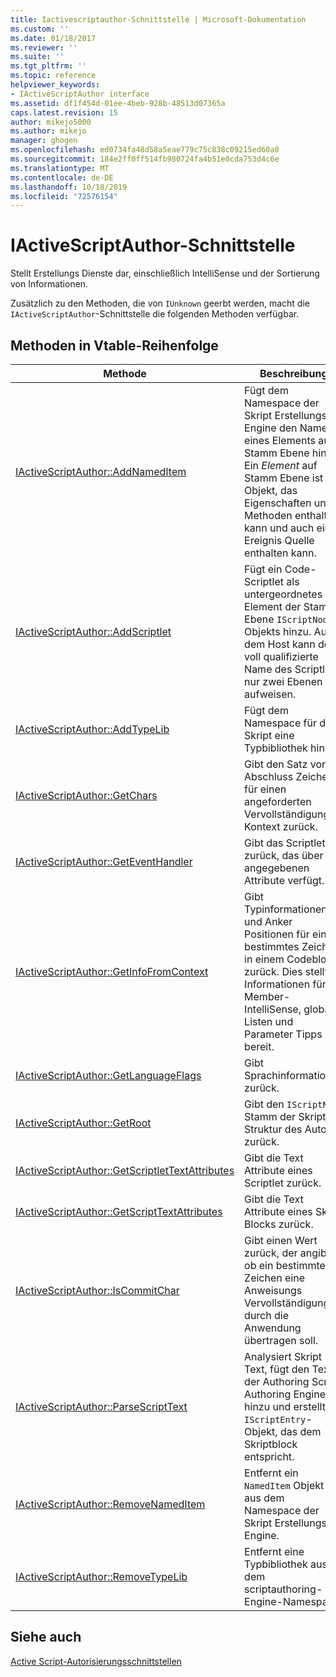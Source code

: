 ```yaml
---
title: Iactivescriptauthor-Schnittstelle | Microsoft-Dokumentation
ms.custom: ''
ms.date: 01/18/2017
ms.reviewer: ''
ms.suite: ''
ms.tgt_pltfrm: ''
ms.topic: reference
helpviewer_keywords:
- IActiveScriptAuthor interface
ms.assetid: df1f454d-01ee-4beb-928b-48513d07365a
caps.latest.revision: 15
author: mikejo5000
ms.author: mikejo
manager: ghogen
ms.openlocfilehash: ed0734fa48d58a5eae779c75c838c09215ed60a0
ms.sourcegitcommit: 184e2ff0ff514fb980724fa4b51e0cda753d4c6e
ms.translationtype: MT
ms.contentlocale: de-DE
ms.lasthandoff: 10/18/2019
ms.locfileid: "72576154"
---
```

# <a name="iactivescriptauthor-interface"></a>IActiveScriptAuthor-Schnittstelle
Stellt Erstellungs Dienste dar, einschließlich IntelliSense und der Sortierung von Informationen.  
  
 Zusätzlich zu den Methoden, die von `IUnknown` geerbt werden, macht die `IActiveScriptAuthor`-Schnittstelle die folgenden Methoden verfügbar.  
  
## <a name="methods-in-vtable-order"></a>Methoden in Vtable-Reihenfolge  
  
|Methode|Beschreibung|  
|------------|-----------------|  
|[IActiveScriptAuthor::AddNamedItem](../../winscript/reference/iactivescriptauthor-addnameditem.md)|Fügt dem Namespace der Skript Erstellungs-Engine den Namen eines Elements auf Stamm Ebene hinzu. Ein *Element* auf Stamm Ebene ist ein Objekt, das Eigenschaften und Methoden enthalten kann und auch eine Ereignis Quelle enthalten kann.|  
|[IActiveScriptAuthor::AddScriptlet](../../winscript/reference/iactivescriptauthor-addscriptlet.md)|Fügt ein Code-Scriptlet als untergeordnetes Element der Stamm Ebene `IScriptNode`-Objekts hinzu. Auf dem Host kann der voll qualifizierte Name des Scriptlets nur zwei Ebenen aufweisen.|  
|[IActiveScriptAuthor::AddTypeLib](../../winscript/reference/iactivescriptauthor-addtypelib.md)|Fügt dem Namespace für das Skript eine Typbibliothek hinzu.|  
|[IActiveScriptAuthor::GetChars](../../winscript/reference/iactivescriptauthor-getchars.md)|Gibt den Satz von Abschluss Zeichen für einen angeforderten Vervollständigungs Kontext zurück.|  
|[IActiveScriptAuthor::GetEventHandler](../../winscript/reference/iactivescriptauthor-geteventhandler.md)|Gibt das Scriptlet zurück, das über die angegebenen Attribute verfügt.|  
|[IActiveScriptAuthor::GetInfoFromContext](../../winscript/reference/iactivescriptauthor-getinfofromcontext.md)|Gibt Typinformationen und Anker Positionen für ein bestimmtes Zeichen in einem Codeblock zurück. Dies stellt Informationen für Member-IntelliSense, globale Listen und Parameter Tipps bereit.|  
|[IActiveScriptAuthor::GetLanguageFlags](../../winscript/reference/iactivescriptauthor-getlanguageflags.md)|Gibt Sprachinformationen zurück.|  
|[IActiveScriptAuthor::GetRoot](../../winscript/reference/iactivescriptauthor-getroot.md)|Gibt den `IScriptNode` Stamm der Skript Struktur des Autors zurück.|  
|[IActiveScriptAuthor::GetScriptletTextAttributes](../../winscript/reference/iactivescriptauthor-getscriptlettextattributes.md)|Gibt die Text Attribute eines Scriptlet zurück.|  
|[IActiveScriptAuthor::GetScriptTextAttributes](../../winscript/reference/iactivescriptauthor-getscripttextattributes.md)|Gibt die Text Attribute eines Skript Blocks zurück.|  
|[IActiveScriptAuthor::IsCommitChar](../../winscript/reference/iactivescriptauthor-iscommitchar.md)|Gibt einen Wert zurück, der angibt, ob ein bestimmtes Zeichen eine Anweisungs Vervollständigung durch die Anwendung übertragen soll.|  
|[IActiveScriptAuthor::ParseScriptText](../../winscript/reference/iactivescriptauthor-parsescripttext.md)|Analysiert Skript Text, fügt den Text der Authoring Script Authoring Engine hinzu und erstellt ein `IScriptEntry`-Objekt, das dem Skriptblock entspricht.|  
|[IActiveScriptAuthor::RemoveNamedItem](../../winscript/reference/iactivescriptauthor-removenameditem.md)|Entfernt ein `NamedItem` Objekt aus dem Namespace der Skript Erstellungs-Engine.|  
|[IActiveScriptAuthor::RemoveTypeLib](../../winscript/reference/iactivescriptauthor-removetypelib.md)|Entfernt eine Typbibliothek aus dem scriptauthoring-Engine-Namespace.|  
  
## <a name="see-also"></a>Siehe auch  
 [Active Script-Autorisierungsschnittstellen](../../winscript/reference/active-script-authoring-interfaces.md)